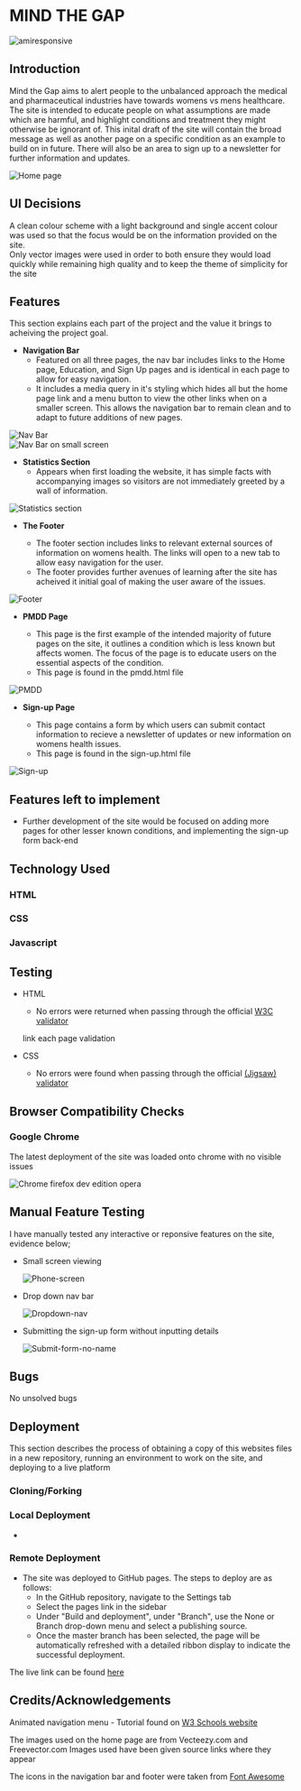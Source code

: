 # MIND THE GAP

![amiresponsive](/assets/images/site-screenshots/am-i-responsive.png "Site responsiveness test")

## Introduction

Mind the Gap aims to alert people to the unbalanced approach the medical and pharmaceutical industries have towards womens vs mens healthcare. The site is intended to educate people on what assumptions are made which are harmful, and highlight conditions and treatment they might otherwise be ignorant of. This inital draft of the site will contain the broad message as well as another page on a specific condition as an example to build on in future.
There will also be an area to sign up to a newsletter for further information and updates.

![Home page](/assets/images/site-screenshots/home-page.png "Site home page")

## UI Decisions

A clean colour scheme with a light background and single accent colour was used so that the focus would be on the information provided on the site.  
Only vector images were used in order to both ensure they would load quickly while remaining high quality and to keep the theme of simplicity for the site

## Features

This section explains each part of the project and the value it brings to acheiving the project goal.

- __Navigation Bar__
  - Featured on all three pages, the nav bar includes links to the Home page, Education, and Sign Up pages and is identical in each page to allow for easy navigation.
  - It includes a media query in it's styling which hides all but the home page link and a menu button to view the other links when on a smaller screen. This allows the navigation bar to remain clean and to adapt to future additions of new pages.

![Nav Bar](/assets/images/site-screenshots/nav-bar.png "Navigation bar")  
![Nav Bar on small screen](/assets/images/site-screenshots/nav-bar-small.png "Navigation bar on small screens")

- __Statistics Section__
  - Appears when first loading the website, it has simple facts with accompanying images so visitors are not immediately greeted by a wall of information.

![Statistics section](/assets/images/site-screenshots/stat-section.png "Statistics section")

- __The Footer__

  - The footer section includes links to relevant external sources of information on womens health. The links will open to a new tab to allow easy navigation for the user.
  - The footer provides further avenues of learning after the site has acheived it initial goal of making the user aware of the issues.

![Footer](/assets/images/site-screenshots/footer.png "Page footer")

- __PMDD Page__

  - This page is the first example of the intended majority of future pages on the site, it outlines a condition which is less known but affects women. The focus of the page is to educate users on the essential aspects of the condition.
  - This page is found in the pmdd.html file

![PMDD](/assets/images/site-screenshots/pmdd-page.png "PMDD condition page")

- __Sign-up Page__

  - This page contains a form by which users can submit contact information to recieve a newsletter of updates or new information on womens health issues.
  - This page is found in the sign-up.html file

![Sign-up](/assets/images/site-screenshots/sign-up.png "Sign-up page")

## Features left to implement

- Further development of the site would be focused on adding more pages for other lesser known conditions, and implementing the sign-up form back-end

## Technology Used

### HTML

### CSS

### Javascript

## Testing

- HTML
  - No errors were returned when passing through the official [W3C validator](https://validator.w3.org/nu/?doc=https%3A%2F%2Fbwnc-code.github.io%2Fmind-the-gap%2F)

  link each page validation
- CSS
  - No errors were found when passing through the official [(Jigsaw) validator](https://jigsaw.w3.org/css-validator/validator?uri=https%3A%2F%2Fbwnc-code.github.io%2Fmind-the-gap%2F&profile=css3svg&usermedium=all&warning=1&vextwarning=&lang=en)

## Browser Compatibility Checks

### Google Chrome

The latest deployment of the site was loaded onto chrome with no visible issues

![Chrome](/assets/images/site-screenshots/chrome.png "Google Chrome")
firefox dev edition
opera

## Manual Feature Testing

I have manually tested any interactive or reponsive features on the site, evidence below;

- Small screen viewing

  ![Phone-screen](/assets/images/site-screenshots/home-phone.png "Home page on small screen")

- Drop down nav bar

  ![Dropdown-nav](/assets/images/site-screenshots/small-nav-test.png "Nav drop down")

- Submitting the sign-up form without inputting details

  ![Submit-form-no-name](/assets/images/site-screenshots/form-name-submit.png "Submit form with no name")

## Bugs

No unsolved bugs

## Deployment

This section describes the process of obtaining a copy of this websites files in a new repository, running an environment to work on the site, and deploying to a live platform

### Cloning/Forking



### Local Deployment

- 

### Remote Deployment

- The site was deployed to GitHub pages. The steps to deploy are as follows:
  - In the GitHub repository, navigate to the Settings tab
  - Select the pages link in the sidebar
  - Under "Build and deployment", under "Branch", use the None or Branch drop-down menu and select a publishing source.
  - Once the master branch has been selected, the page will be automatically refreshed with a detailed ribbon display to indicate the successful deployment.

The live link can be found [here](https://bwnc-code.github.io/mind-the-gap/index.html)

## Credits/Acknowledgements

Animated navigation menu - Tutorial found on [W3 Schools website](https://www.w3schools.com/howto/howto_js_sidenav.asp)

The images used on the home page are from Vecteezy.com and Freevector.com
Images used have been given source links where they appear

The icons in the navigation bar and footer were taken from [Font Awesome](https://fontawesome.com/)
